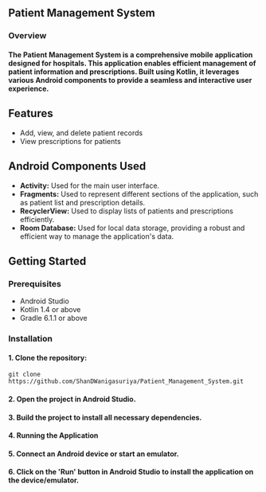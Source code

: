 ## Patient Management System
### Overview
#### The Patient Management System is a comprehensive mobile application designed for hospitals. This application enables efficient management of patient information and prescriptions. Built using Kotlin, it leverages various Android components to provide a seamless and interactive user experience.

## Features
* Add, view, and delete patient records
* View prescriptions for patients

## Android Components Used
* **Activity:** Used for the main user interface.
* **Fragments:** Used to represent different sections of the application, such as patient list and prescription details.
* **RecyclerView:** Used to display lists of patients and prescriptions efficiently.
* **Room Database:** Used for local data storage, providing a robust and efficient way to manage the application's data.

## Getting Started
### Prerequisites
* Android Studio
* Kotlin 1.4 or above
* Gradle 6.1.1 or above

### Installation
#### 1. Clone the repository:
```
git clone https://github.com/ShanDWanigasuriya/Patient_Management_System.git
```
#### 2. Open the project in Android Studio.
#### 3. Build the project to install all necessary dependencies.
#### 4. Running the Application
#### 5. Connect an Android device or start an emulator.
#### 6. Click on the 'Run' button in Android Studio to install the application on the device/emulator.

